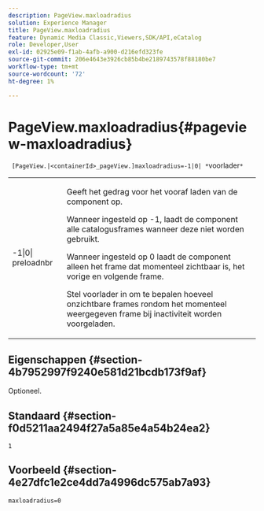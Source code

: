 ```yaml
---
description: PageView.maxloadradius
solution: Experience Manager
title: PageView.maxloadradius
feature: Dynamic Media Classic,Viewers,SDK/API,eCatalog
role: Developer,User
exl-id: 02925e09-f1ab-4afb-a900-d216efd323fe
source-git-commit: 206e4643e3926cb85b4be2189743578f88180be7
workflow-type: tm+mt
source-wordcount: '72'
ht-degree: 1%

---
```


# PageView.maxloadradius{#pageview-maxloadradius}

` [PageView.|<containerId>_pageView.]maxloadradius=-1|0| *`voorlader`*`

<table id="table_985ADD6C9BD04C629A84C9C625CCCFEB"> 
 <tbody> 
  <tr> 
   <td colname="col1"> <p><span class="codeph">-1|0|<span class="varname"> preloadnbr</span></span> </p> </td> 
   <td colname="col2"> <p>Geeft het gedrag voor het vooraf laden van de component op. </p> <p>Wanneer ingesteld op <span class="codeph"> -1</span>, laadt de component alle catalogusframes wanneer deze niet worden gebruikt. </p> <p> Wanneer ingesteld op <span class="codeph"> 0</span> laadt de component alleen het frame dat momenteel zichtbaar is, het vorige en volgende frame. </p> <p>Stel <span class="codeph"><span class="varname"> voorlader</span></span> in om te bepalen hoeveel onzichtbare frames rondom het momenteel weergegeven frame bij inactiviteit worden voorgeladen. </p> </td> 
  </tr> 
 </tbody> 
</table>

## Eigenschappen {#section-4b7952997f9240e581d21bcdb173f9af}

Optioneel.

## Standaard {#section-f0d5211aa2494f27a5a85e4a54b24ea2}

`1`

## Voorbeeld {#section-4e27dfc1e2ce4dd7a4996dc575ab7a93}

`maxloadradius=0`
